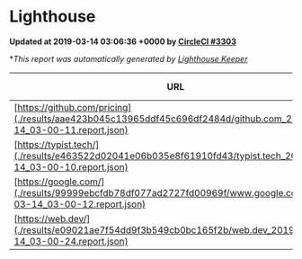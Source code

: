 
# Lighthouse

**Updated at 2019-03-14 03:06:36 +0000 by [CircleCI #3303](https://circleci.com/gh/ItinerisLtd/lighthouse-keeper-example/3303)**

**This report was automatically generated by [Lighthouse Keeper](https://github.com/itinerisltd/lighthouse-keeper)*

| URL | Performance | Accessibility | Best Practices | SEO | PWA | Updated At |
| --- | --- | --- | --- | --- | --- | --- |
| [https://github.com/pricing](./results/aae423b045c13965ddf45c696df2484d/github.com_2019-03-14_03-00-11.report.json) | 0.79 | 0.89 | 0.93 | 0.9 | 0.58 | 2019-03-14T03:00:11.920Z |
| [https://typist.tech/](./results/e463522d02041e06b035e8f61910fd43/typist.tech_2019-03-14_03-00-10.report.json) | 1 |  |  |  |  | 2019-03-14T03:00:10.439Z |
| [https://google.com/](./results/99999ebcfdb78df077ad2727fd00969f/www.google.com_2019-03-14_03-00-12.report.json) | 0.95 | 0.71 | 0.93 | 0.82 | 0.58 | 2019-03-14T03:00:12.389Z |
| [https://web.dev/](./results/e09021ae7f54dd9f3b549cb0bc165f2b/web.dev_2019-03-14_03-00-24.report.json) | 0.92 | 0.93 | 1 | 0.87 | 1 | 2019-03-14T03:00:24.329Z |

